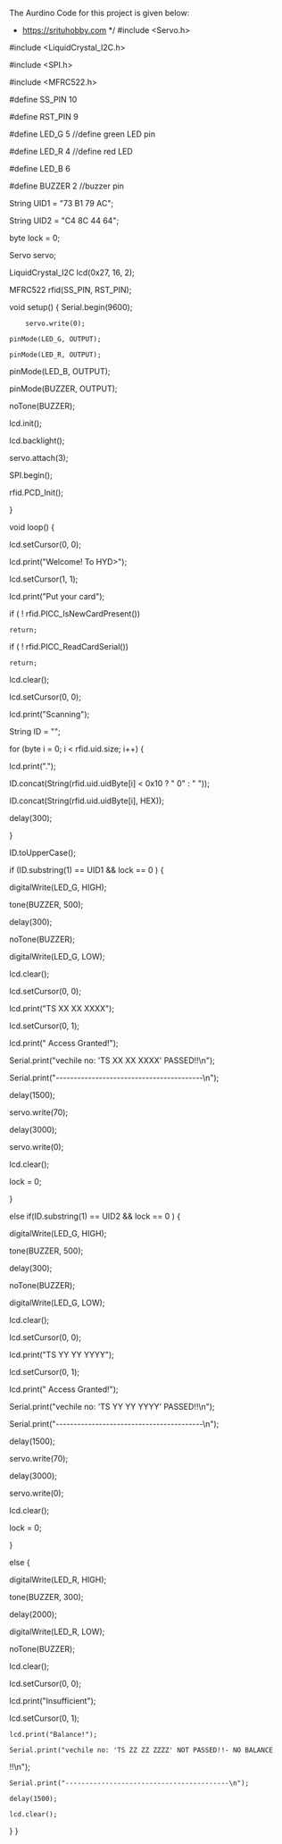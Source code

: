 The Aurdino Code for this project is given below:

 * https://srituhobby.com
 */ 
#include <Servo.h>

#include <LiquidCrystal_I2C.h>

#include <SPI.h>

#include <MFRC522.h>

#define SS_PIN 10

#define RST_PIN 9

#define LED_G 5 //define green LED pin

#define LED_R 4 //define red LED

#define LED_B 6

#define BUZZER 2 //buzzer pin

String UID1 = "73 B1 79 AC";

String UID2 = "C4 8C 44 64";

byte lock = 0;

Servo servo;

LiquidCrystal_I2C lcd(0x27, 16, 2);

MFRC522 rfid(SS_PIN, RST_PIN);

void setup() {
  Serial.begin(9600);
                                     

		servo.write(0);
  
	pinMode(LED_G, OUTPUT);

	pinMode(LED_R, OUTPUT);
  
  pinMode(LED_B, OUTPUT);
  
  pinMode(BUZZER, OUTPUT);
  
  noTone(BUZZER);
  
  lcd.init();
  
  lcd.backlight();
  
  servo.attach(3);
  
  SPI.begin();
  
  rfid.PCD_Init();

}

void loop() {

  lcd.setCursor(0, 0);
  
  lcd.print("Welcome! To HYD>");
  
  lcd.setCursor(1, 1);
  
  lcd.print("Put your card");
  
  if ( ! rfid.PICC_IsNewCardPresent())
  
    return;

  if ( ! rfid.PICC_ReadCardSerial())
  
    return;

  lcd.clear();
  
  lcd.setCursor(0, 0);
  
  lcd.print("Scanning");

                                          
  String ID = "";

for (byte i = 0; i < rfid.uid.size; i++) {

  lcd.print(".");
  
  ID.concat(String(rfid.uid.uidByte[i] < 0x10 ? " 0" : " "));
  
  ID.concat(String(rfid.uid.uidByte[i], HEX));
  
  delay(300);

}

ID.toUpperCase();

if (ID.substring(1) == UID1 && lock == 0 ) {

  digitalWrite(LED_G, HIGH);
  
  tone(BUZZER, 500);
  
  delay(300);
  
  noTone(BUZZER);
  
  digitalWrite(LED_G, LOW);
  
  lcd.clear();
  
  lcd.setCursor(0, 0);
  
  lcd.print("TS XX XX XXXX");
  
  lcd.setCursor(0, 1);
  
  lcd.print(" Access Granted!");
  
  Serial.print("vechile no: 'TS XX XX XXXX' PASSED!!\n");
  
  Serial.print("-----------------------------------------\n");
  
  delay(1500);
  
  servo.write(70);
  
  delay(3000);
  
  servo.write(0);
  
  lcd.clear();
  
  lock = 0;

}

                                                                

  else if(ID.substring(1) == UID2 && lock == 0 ) {
  
  digitalWrite(LED_G, HIGH);
  
  tone(BUZZER, 500);
  
  delay(300);
  
  noTone(BUZZER);
  
  digitalWrite(LED_G, LOW);
  
  lcd.clear();
  
  lcd.setCursor(0, 0);
  
  lcd.print("TS YY YY YYYY");
  
  lcd.setCursor(0, 1);
  
  lcd.print(" Access Granted!");
  
  Serial.print("vechile no: 'TS YY YY YYYY' PASSED!!\n");
  
  Serial.print("-----------------------------------------\n");
  
  delay(1500);
  
  servo.write(70);
  
  delay(3000);
  
  servo.write(0);
  
  lcd.clear();
  
  lock = 0;

} 

else {

  digitalWrite(LED_R, HIGH);
  
  tone(BUZZER, 300);
  
  delay(2000);
  
  digitalWrite(LED_R, LOW);
  
  noTone(BUZZER);
  
  lcd.clear();
  
  lcd.setCursor(0, 0);
  
  lcd.print("Insufficient");

                                                       

lcd.setCursor(0, 1);

    lcd.print("Balance!");
    
    Serial.print("vechile no: 'TS ZZ ZZ ZZZZ' NOT PASSED!!- NO BALANCE

!!\n");

    Serial.print("-----------------------------------------\n");
    
    delay(1500);
    
    lcd.clear();

} }
